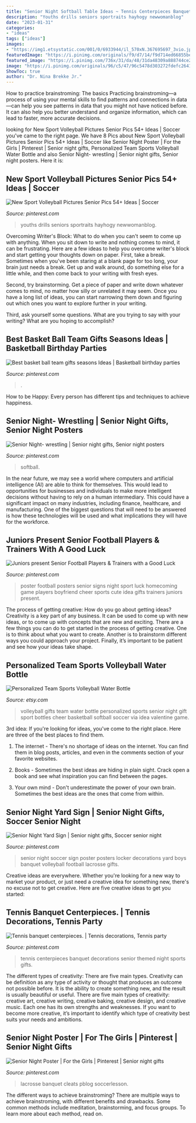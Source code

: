 ```yaml
---
title: "Senior Night Softball Table Ideas ~ Tennis Centerpieces Banquet Decorations Senior Themed Night Sports Gifts"
description: "Youths drills seniors sportraits hayhogy newwomanblog"
date: "2023-01-31"
categories:
- "ideas"
tags: ["ideas"]
images:
- "https://img1.etsystatic.com/001/0/6933944/il_570xN.367695697_3vio.jpg"
featuredImage: "https://i.pinimg.com/originals/f9/d7/14/f9d714ed66855be57864536d6843247e.jpg"
featured_image: "https://i.pinimg.com/736x/31/da/48/31da48309a888744ce2587c50decc12f--senior-night-soccer-senior-night-posters.jpg"
image: "https://i.pinimg.com/originals/96/c5/47/96c5478d303272fdefc2641f0ee1a28a.jpg"
ShowToc: true
author: "Dr. Nina Brekke Jr."
---
```



How to practice brainstroming: The basics
Practicing brainstroming—a process of using your mental skills to find patterns and connections in data—can help you see patterns in data that you might not have noticed before. It can also help you better understand and organize information, which can lead to faster, more accurate decisions.

	

		
looking for New Sport Volleyball Pictures Senior Pics 54+ Ideas | Soccer you've came to the right page. We have 8 Pics about New Sport Volleyball Pictures Senior Pics 54+ Ideas | Soccer like Senior Night Poster | For the Girls | Pinterest | Senior night gifts, Personalized Team Sports Volleyball Water Bottle and also Senior Night- wrestling | Senior night gifts, Senior night posters. Here it is:
		
    
## New Sport Volleyball Pictures Senior Pics 54+ Ideas | Soccer

<img loading=lazy src="https://i.pinimg.com/736x/78/fe/80/78fe801a9b6a695637658f1f104cbf01.jpg" onerror="this.onerror=null;this.src='https://tse3.mm.bing.net/th?id=OIP.1MhBlxHBWBh4Jqu7GVjAHwAAAA&amp;pid=15.1';" alt="New Sport Volleyball Pictures Senior Pics 54+ Ideas | Soccer">

_Source: pinterest.com_

>youths drills seniors sportraits hayhogy newwomanblog. 

	

Overcoming Writer's Block: What to do when you can't seem to come up with anything.
When you sit down to write and nothing comes to mind, it can be frustrating. Here are a few ideas to help you overcome writer's block and start getting your thoughts down on paper.
First, take a break. Sometimes when you've been staring at a blank page for too long, your brain just needs a break. Get up and walk around, do something else for a little while, and then come back to your writing with fresh eyes.

Second, try brainstorming. Get a piece of paper and write down whatever comes to mind, no matter how silly or unrelated it may seem. Once you have a long list of ideas, you can start narrowing them down and figuring out which ones you want to explore further in your writing.

Third, ask yourself some questions. What are you trying to say with your writing? What are you hoping to accomplish?

    
## Best Basket Ball Team Gifts Seasons Ideas | Basketball Birthday Parties

<img loading=lazy src="https://i.pinimg.com/originals/96/c5/47/96c5478d303272fdefc2641f0ee1a28a.jpg" onerror="this.onerror=null;this.src='https://tse3.mm.bing.net/th?id=OIP.vGp-M8c-TU1Nx7gz1JliWgAAAA&amp;pid=15.1';" alt="Best basket ball team gifts seasons Ideas | Basketball birthday parties">

_Source: pinterest.com_

>. 

	

How to be Happy: Every person has different tips and techniques to achieve happiness.
 

    
## Senior Night- Wrestling | Senior Night Gifts, Senior Night Posters

<img loading=lazy src="https://i.pinimg.com/736x/e0/f3/4c/e0f34cf19f388da988e046f8533bf054.jpg" onerror="this.onerror=null;this.src='https://tse2.mm.bing.net/th?id=OIP.YnyXY9vfppU-9opl5qrVHgHaNK&amp;pid=15.1';" alt="Senior Night- wrestling | Senior night gifts, Senior night posters">

_Source: pinterest.com_

>softball. 

	

In the near future, we may see a world where computers and artificial intelligence (AI) are able to think for themselves. This would lead to opportunities for businesses and individuals to make more intelligent decisions without having to rely on a human intermediary. This could have a significant impact on many industries, including finance, healthcare, and manufacturing. One of the biggest questions that will need to be answered is how these technologies will be used and what implications they will have for the workforce.

    
## Juniors Present Senior Football Players &amp; Trainers With A Good Luck

<img loading=lazy src="https://i.pinimg.com/originals/f9/d7/14/f9d714ed66855be57864536d6843247e.jpg" onerror="this.onerror=null;this.src='https://tse4.mm.bing.net/th?id=OIP.pnqXLjBnxACG6jnbvQK9RAHaE8&amp;pid=15.1';" alt="Juniors present Senior Football Players &amp; Trainers with a Good Luck">

_Source: pinterest.com_

>poster football posters senior signs night sport luck homecoming game players boyfriend cheer sports cute idea gifts trainers juniors present. 

	

The process of getting creative: How do you go about getting ideas?
Creativity is a key part of any business. It can be used to come up with new ideas, or to come up with concepts that are new and exciting. There are a few things you can do to get started in the process of getting creative. One is to think about what you want to create. Another is to brainstorm different ways you could approach your project. Finally, it’s important to be patient and see how your ideas take shape.

    
## Personalized Team Sports Volleyball Water Bottle

<img loading=lazy src="https://img1.etsystatic.com/001/0/6933944/il_570xN.367695697_3vio.jpg" onerror="this.onerror=null;this.src='https://tse2.mm.bing.net/th?id=OIP.HE-_SM1avXE8n1MiR2Tl5wHaJ4&amp;pid=15.1';" alt="Personalized Team Sports Volleyball Water Bottle">

_Source: etsy.com_

>volleyball gifts team water bottle personalized sports senior night gift sport bottles cheer basketball softball soccer via idea valentine game. 

	

3rd idea:
If you're looking for ideas, you've come to the right place. Here are three of the best places to find them.
1. The internet - There's no shortage of ideas on the internet. You can find them in blog posts, articles, and even in the comments section of your favorite websites.

2. Books - Sometimes the best ideas are hiding in plain sight. Crack open a book and see what inspiration you can find between the pages.

3. Your own mind - Don't underestimate the power of your own brain. Sometimes the best ideas are the ones that come from within.

    
## Senior Night Yard Sign | Senior Night Gifts, Soccer Senior Night

<img loading=lazy src="https://i.pinimg.com/736x/31/da/48/31da48309a888744ce2587c50decc12f--senior-night-soccer-senior-night-posters.jpg" onerror="this.onerror=null;this.src='https://tse4.mm.bing.net/th?id=OIP.TSYXN4gF3XGEkN2HpW40OgHaJ3&amp;pid=15.1';" alt="Senior Night Yard Sign | Senior night gifts, Soccer senior night">

_Source: pinterest.com_

>senior night soccer sign poster posters locker decorations yard boys banquet volleyball football lacrosse gifts. 

	

Creative ideas are everywhere. Whether you're looking for a new way to market your product, or just need a creative idea for something new, there's no excuse not to get creative. Here are five creative ideas to get you started: 

    
## Tennis Banquet Centerpieces. | Tennis Decorations, Tennis Party

<img loading=lazy src="https://i.pinimg.com/originals/31/85/f5/3185f506d8b7aabe1f6fbbde30b97f67.jpg" onerror="this.onerror=null;this.src='https://tse2.mm.bing.net/th?id=OIP.HEV7ir7xwNuNSlm4bZ6JLwHaJ4&amp;pid=15.1';" alt="Tennis banquet centerpieces. | Tennis decorations, Tennis party">

_Source: pinterest.com_

>tennis centerpieces banquet decorations senior themed night sports gifts. 

	

The different types of creativity: There are five main types.
Creativity can be definition as any type of activity or thought that produces an outcome not possible before. It is the ability to create something new, and the result is usually beautiful or useful. There are five main types of creativity: creative art, creative writing, creative baking, creative design, and creative music. Each one has its own strengths and weaknesses. If you want to become more creative, it’s important to identify which type of creativity best suits your needs and ambitions.

    
## Senior Night Poster | For The Girls | Pinterest | Senior Night Gifts

<img loading=lazy src="https://i.pinimg.com/736x/28/5c/28/285c2841f0093d3211321b742ec1cc6a--senior-poster-ideas-sports-soccer-senior-night-posters.jpg?b=t" onerror="this.onerror=null;this.src='https://tse4.mm.bing.net/th?id=OIP.nZpZL4CQukNMwPxLg_ZMUQAAAA&amp;pid=15.1';" alt="Senior Night Poster | For the Girls | Pinterest | Senior night gifts">

_Source: pinterest.com_

>lacrosse banquet cleats pblog soccerlesson. 

	

The different ways to achieve brainstroming?
There are multiple ways to achieve brainstroming, with different benefits and drawbacks. Some common methods include meditation, brainstorming, and focus groups. To learn more about each method, read on.


